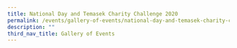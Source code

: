 ```yaml
---
title: National Day and Temasek Charity Challenge 2020
permalink: /events/gallery-of-events/national-day-and-temasek-charity-challenge-2020/
description: ""
third_nav_title: Gallery of Events
---
```

